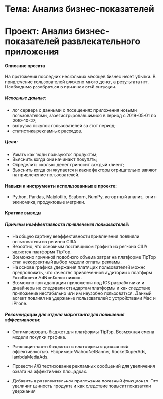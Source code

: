 # Тема: Анализ бизнес-показателей

# Проект: Анализ бизнес-показателей развлекательного приложения

#### Описание проекта 
На протяжении последних нескольких месяцев бизнес несет убытки. В привлечение пользователей вложено много денег, а результата нет. Необходимо разобраться в причинах этой ситуации.

##### Исходные данные:

* лог сервера с данными о посещениях приложения новыми пользователями, зарегистрировавшимися в период с 2019-05-01 по 2019-10-27;
* выгрузка покупок пользователей за этот период;
* статистика рекламных расходов.

##### Цели:

* Узнать как люди пользуются продуктом;
* Выяснить когда они начинают покупать;
* Определить сколько денег приносит каждый клиент;
* Выяснить когда он окупается и какие факторы отрицательно влияют на привлечение пользователей.

#### Навыки и инструменты использованные в проекте:
* Python, Pandas, Matplotlib, Seaborn, NumPy, когортный анализ, юнит-экономика, продуктовые метрики.



#### Краткие выводы
##### Причины неэффективности привлечения пользователей:

* На общую картину неэффективности привлечения повлияли пользователи из региона США. 
* Вероятно, что основным поставщиком трафика из региона США является платформа TipTop.
* Возможно причиной подобного объема затрат на платформе TipTop стал некорректный выбор модели оплаты рекламы.
* На основе графика удержания платящих пользователей можно предположить, что качество привлеченной аудитории с платформ FaceBoom и AdNonSense низкое. 
* Возможно при адаптации приложения под IOS разработчики и дизайнеры не следовали стандартам платформы и как следствие приложение нестабильно или им неудобно пользоваться. Данный аспект повлиял на удержание пользователей с устройствами Mac и iPhone.

##### Рекомендации для отдела маркетинга для повышения эффективности:

* Оптимизировать бюджет для платформы TipTop. Возможная смена модели покупки трафика.

* Релокация части бюджета на платформы с доказанной эффективностью. Например: WahooNetBanner, RocketSuperAds, lambdaMediaAds.

* Провести А/В тестирование рекламных сообщений для увеличения охвата на эффективных площадках.

* Добавить в развлекательное приложение полезный функционал. Это увеличит ценность продукта и как следствие повысит показатели удержания.
